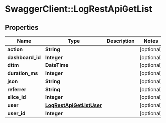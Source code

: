 # SwaggerClient::LogRestApiGetList

## Properties
Name | Type | Description | Notes
------------ | ------------- | ------------- | -------------
**action** | **String** |  | [optional] 
**dashboard_id** | **Integer** |  | [optional] 
**dttm** | **DateTime** |  | [optional] 
**duration_ms** | **Integer** |  | [optional] 
**json** | **String** |  | [optional] 
**referrer** | **String** |  | [optional] 
**slice_id** | **Integer** |  | [optional] 
**user** | [**LogRestApiGetListUser**](LogRestApiGetListUser.md) |  | [optional] 
**user_id** | **Integer** |  | [optional] 

